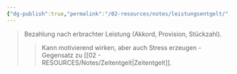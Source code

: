 ```yaml
---
{"dg-publish":true,"permalink":"/02-resources/notes/leistungsentgelt/","tags":["arbeitsrecht/entgelt"],"noteIcon":"","updated":"2025-08-28T17:45:57.000+02:00"}
---
```


>Bezahlung nach erbrachter Leistung (Akkord, Provision, Stückzahl).
>>Kann motivierend wirken, aber auch Stress erzeugen - Gegensatz zu [[02 - RESOURCES/Notes/Zeitentgelt\|Zeitentgelt]].